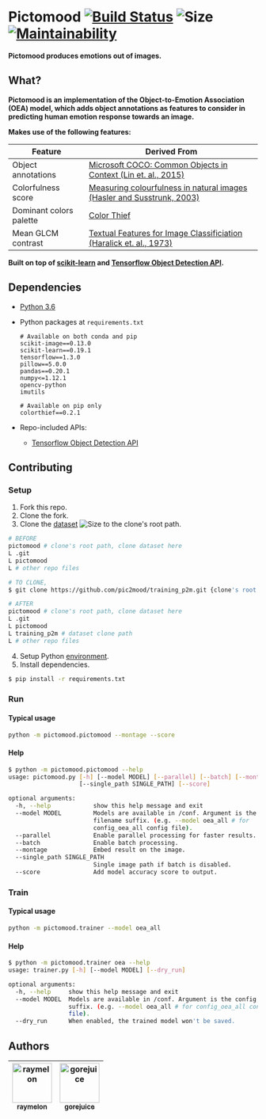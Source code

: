 # Pictomood [![Build Status](https://travis-ci.org/pic2mood/pictomood.svg)](https://travis-ci.org/pic2mood/pictomood) ![Size](https://github-size-badge.herokuapp.com/pic2mood/pictomood.svg) [![Maintainability](https://api.codeclimate.com/v1/badges/d2b65b4f93c3ab0234dc/maintainability)](https://codeclimate.com/github/pic2mood/pictomood/maintainability)

**Pictomood produces emotions out of images.**

## What?

**Pictomood is an implementation of the Object-to-Emotion Association (OEA) model, which adds object annotations as features to consider in predicting human emotion response towards an image.**

**Makes use of the following features:**

| Feature | Derived From
| - | -
| Object annotations | [Microsoft COCO: Common Objects in Context (Lin et. al., 2015)](http://arxiv.org/abs/1405.0312)
| Colorfulness score | [Measuring colourfulness in natural images (Hasler and  Susstrunk, 2003)](https://infoscience.epfl.ch/record/33994/files/HaslerS03.pdf)
| Dominant colors palette | [Color Thief](https://github.com/fengsp/color-thief-py)
| Mean GLCM contrast | [Textual Features for Image Classificiation (Haralick et. al., 1973)](http://haralick.org/journals/TexturalFeatures.pdf)

**Built on top of [scikit-learn](https://github.com/scikit-learn/scikit-learn) and [Tensorflow Object Detection API](https://github.com/tensorflow/models/tree/master/research/object_detection).**

## Dependencies

- [Python 3.6](https://www.python.org/)
- Python packages at `requirements.txt`

      # Available on both conda and pip
      scikit-image==0.13.0
      scikit-learn==0.19.1
      tensorflow==1.3.0
      pillow==5.0.0
      pandas==0.20.1
      numpy<=1.12.1
      opencv-python
      imutils

      # Available on pip only
      colorthief==0.2.1

- Repo-included APIs:
   - [Tensorflow Object Detection API](https://github.com/tensorflow/models/tree/master/research/object_detection)

## Contributing

### Setup

1. Fork this repo.
2. Clone the fork.
3. Clone the [dataset](https://github.com/pic2mood/training_p2m.git) ![Size](https://github-size-badge.herokuapp.com/pic2mood/training_p2m.svg) to the clone's root path.

```bash
# BEFORE
pictomood # clone's root path, clone dataset here
L .git
L pictomood
L # other repo files
```

```bash
# TO CLONE,
$ git clone https://github.com/pic2mood/training_p2m.git {clone's root path}
```

```bash
# AFTER
pictomood # clone's root path, clone dataset here
L .git
L pictomood
L training_p2m # dataset clone path
L # other repo files
```

4. Setup Python [environment](http://docs.python-guide.org/en/latest/dev/virtualenvs/).
5. Install dependencies.

```bash
$ pip install -r requirements.txt
```

### Run
#### Typical usage
```bash
python -m pictomood.pictomood --montage --score
```
#### Help
```bash
$ python -m pictomood.pictomood --help
usage: pictomood.py [-h] [--model MODEL] [--parallel] [--batch] [--montage]
                    [--single_path SINGLE_PATH] [--score]

optional arguments:
  -h, --help            show this help message and exit
  --model MODEL         Models are available in /conf. Argument is the config
                        filename suffix. (e.g. --model oea_all # for
                        config_oea_all config file).
  --parallel            Enable parallel processing for faster results.
  --batch               Enable batch processing.
  --montage             Embed result on the image.
  --single_path SINGLE_PATH
                        Single image path if batch is disabled.
  --score               Add model accuracy score to output.
```

### Train
#### Typical usage
```bash
python -m pictomood.trainer --model oea_all
```
#### Help
```bash
$ python -m pictomood.trainer oea --help
usage: trainer.py [-h] [--model MODEL] [--dry_run]

optional arguments:
  -h, --help     show this help message and exit
  --model MODEL  Models are available in /conf. Argument is the config filename
                 suffix. (e.g. --model oea_all # for config_oea_all config
                 file).
  --dry_run      When enabled, the trained model won't be saved.
```

## Authors

| [<img src="https://avatars1.githubusercontent.com/u/23053494?s=460&v=4" title="raymelon" width="80" height="80"><br/><sub>raymelon</sub>](https://github.com/raymelon)</br> | [<img src="https://avatars2.githubusercontent.com/u/27953463?s=460&v=4" title="gorejuice" width="80" height="80"><br/><sub>gorejuice</sub>](https://github.com/gorejuice)</br> |
| :---: | :---: |

